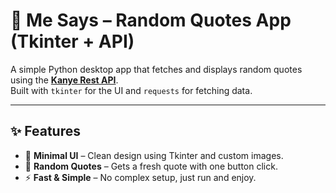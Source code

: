 # 🎯 Me Says – Random Quotes App (Tkinter + API)

A simple Python desktop app that fetches and displays random quotes using the **[Kanye Rest API](https://api.kanye.rest/)**.  
Built with `tkinter` for the UI and `requests` for fetching data.

---

## ✨ Features
- 🎨 **Minimal UI** – Clean design using Tkinter and custom images.
- 💬 **Random Quotes** – Gets a fresh quote with one button click.
- ⚡ **Fast & Simple** – No complex setup, just run and enjoy.

